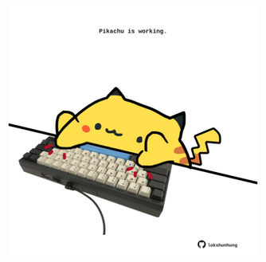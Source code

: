 <!-- built at 30/06/2023, 21:01:04 UTC -->
<p align="center">
  <img width="500" height="500" src="./ReadmeImage.svg">
</p>
